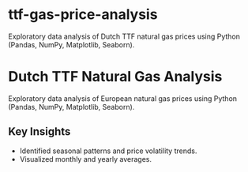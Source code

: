 # ttf-gas-price-analysis
Exploratory data analysis of Dutch TTF natural gas prices using Python (Pandas, NumPy, Matplotlib, Seaborn).

# Dutch TTF Natural Gas Analysis
Exploratory data analysis of European natural gas prices using Python (Pandas, NumPy, Matplotlib, Seaborn).

## Key Insights
- Identified seasonal patterns and price volatility trends.
- Visualized monthly and yearly averages.
